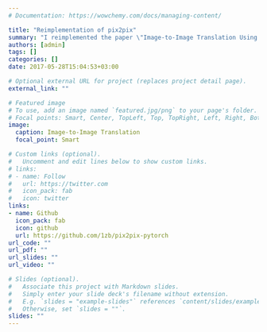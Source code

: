```yaml
---
# Documentation: https://wowchemy.com/docs/managing-content/

title: "Reimplementation of pix2pix"
summary: "I reimplemented the paper \"Image-to-Image Translation Using Conditional Adversarial Networks\""
authors: [admin]
tags: []
categories: []
date: 2017-05-28T15:04:53+03:00

# Optional external URL for project (replaces project detail page).
external_link: ""

# Featured image
# To use, add an image named `featured.jpg/png` to your page's folder.
# Focal points: Smart, Center, TopLeft, Top, TopRight, Left, Right, BottomLeft, Bottom, BottomRight.
image:
  caption: Image-to-Image Translation
  focal_point: Smart

# Custom links (optional).
#   Uncomment and edit lines below to show custom links.
# links:
# - name: Follow
#   url: https://twitter.com
#   icon_pack: fab
#   icon: twitter
links:
- name: Github
  icon_pack: fab
  icon: github
  url: https://github.com/1zb/pix2pix-pytorch
url_code: ""
url_pdf: ""
url_slides: ""
url_video: ""

# Slides (optional).
#   Associate this project with Markdown slides.
#   Simply enter your slide deck's filename without extension.
#   E.g. `slides = "example-slides"` references `content/slides/example-slides.md`.
#   Otherwise, set `slides = ""`.
slides: ""
---
```

